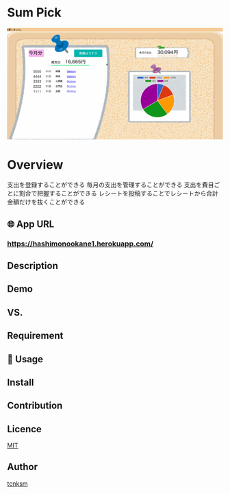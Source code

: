 # Sum Pick
![DEMO](https://github.com/hashimo1013/okane/blob/media/app/assets/gif/demo.gif)

# Overview
支出を登録することができる
毎月の支出を管理することができる
支出を費目ごとに割合で把握することができる
レシートを投稿することでレシートから合計金額だけを抜くことができる

## 🌐 App URL
### **https://hashimonookane1.herokuapp.com/**
## Description

## Demo

## VS. 

## Requirement

## 💬 Usage

## Install

## Contribution

## Licence

[MIT](https://github.com/tcnksm/tool/blob/master/LICENCE)

## Author

[tcnksm](https://github.com/tcnksm)







<!-- This README would normally document whatever steps are necessary to get the
application up and running.

Things you may want to cover:

* Ruby version

* System dependencies

* Configuration

* Database creation

* Database initialization

* How to run the test suite

* Services (job queues, cache servers, search engines, etc.)

* Deployment instructions

* ... -->
